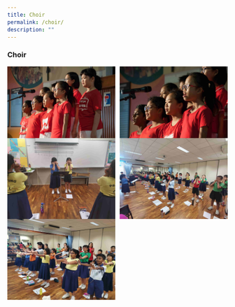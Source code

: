 ```yaml
---
title: Choir
permalink: /choir/
description: ""
---
```

### **Choir**
<img src="/images/c1.jpg" style="width:49%" align=left>
<img src="/images/c2.jpg" style="width:49%" align=right>

<br><br><br><br>
<br><br><br><br>

<img src="/images/c3.jpg" style="width:49%" align=left>
<img src="/images/c4.jpg" style="width:49%" align=right>

<br><br><br><br>
<br><br><br><br><br>

<img src="/images/c5.jpg" style="width:49%" align=left>